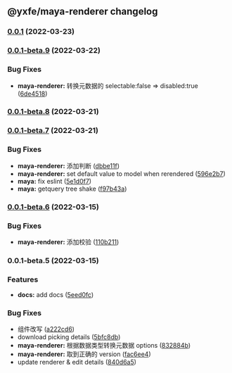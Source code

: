 ## @yxfe/maya-renderer changelog   
### [0.0.1](https://dev.sankuai.com/code/repo-detail/grocery/mall-fe-pc-maya/pr/create?source=refs%2Ftags%2F@yxfe/maya-renderer@0.0.1&target=refs%2Ftags%2F@yxfe/maya-renderer@0.0.1-beta.9&tab=diff) (2022-03-23)

### [0.0.1-beta.9](https://dev.sankuai.com/code/repo-detail/grocery/mall-fe-pc-maya/pr/create?source=refs%2Ftags%2F@yxfe/maya-renderer@0.0.1-beta.9&target=refs%2Ftags%2F@yxfe/maya-renderer@0.0.1-beta.8&tab=diff) (2022-03-22)


### Bug Fixes

* **maya-renderer:** 转换元数据的 selectable:false => disabled:true ([6de4518](https://dev.sankuai.com/code/repo-detail/grocery/mall-fe-pc-maya/commit/6de45187f6b7643471a7f6d63925b0512415d943))

### [0.0.1-beta.8](https://dev.sankuai.com/code/repo-detail/grocery/mall-fe-pc-maya/pr/create?source=refs%2Ftags%2F@yxfe/maya-renderer@0.0.1-beta.8&target=refs%2Ftags%2F@yxfe/maya-renderer@0.0.1-beta.7&tab=diff) (2022-03-21)

### [0.0.1-beta.7](https://dev.sankuai.com/code/repo-detail/grocery/mall-fe-pc-maya/pr/create?source=refs%2Ftags%2F@yxfe/maya-renderer@0.0.1-beta.7&target=refs%2Ftags%2F@yxfe/maya-renderer@0.0.1-beta.6&tab=diff) (2022-03-21)


### Bug Fixes

* **maya-renderer:** 添加判断 ([dbbe11f](https://dev.sankuai.com/code/repo-detail/grocery/mall-fe-pc-maya/commit/dbbe11ffa8cc5fac44978d5149a0278345a44a50))
* **maya-renderer:** set default value to model when rerendered ([596e2b7](https://dev.sankuai.com/code/repo-detail/grocery/mall-fe-pc-maya/commit/596e2b7aa36cc399fc68d0ac52d8363688d2bd53))
* **maya:** fix eslint ([5e1d0f7](https://dev.sankuai.com/code/repo-detail/grocery/mall-fe-pc-maya/commit/5e1d0f76f8c87b4b46f53ca0c0f39d70e819a531))
* **maya:** getquery tree shake ([f97b43a](https://dev.sankuai.com/code/repo-detail/grocery/mall-fe-pc-maya/commit/f97b43ae0d3a94c40f8df70973a7b639cd58d53d))

### [0.0.1-beta.6](https://dev.sankuai.com/code/repo-detail/grocery/mall-fe-pc-maya/pr/create?source=refs%2Ftags%2F@yxfe/maya-renderer@0.0.1-beta.6&target=refs%2Ftags%2F@yxfe/maya-renderer@0.0.1-beta.5&tab=diff) (2022-03-15)

### Bug Fixes

- **maya-renderer:** 添加校验 ([110b211](https://dev.sankuai.com/code/repo-detail/grocery/mall-fe-pc-maya/commit/110b2119e25b44ee7c31bd0534ca4564929754b4))

### 0.0.1-beta.5 (2022-03-15)

### Features

- **docs:** add docs ([5eed0fc](https://dev.sankuai.com/code/repo-detail/grocery/mall-fe-pc-maya/commit/5eed0fc9357bef890b49c96cb4ee1fe2ddc988a0))

### Bug Fixes

- 组件改写 ([a222cd6](https://dev.sankuai.com/code/repo-detail/grocery/mall-fe-pc-maya/commit/a222cd6dfa925e352ad5897631184d63aae5fdc9))
- download picking details ([5bfc8db](https://dev.sankuai.com/code/repo-detail/grocery/mall-fe-pc-maya/commit/5bfc8db866e907286b90ee48e1a39b1c45878e61))
- **maya-renderer:** 根据数据类型转换元数据 options ([832884b](https://dev.sankuai.com/code/repo-detail/grocery/mall-fe-pc-maya/commit/832884bcafe2f4bd12c588ff7433632f90c1ae21))
- **maya-renderer:** 取到正确的 version ([fac6ee4](https://dev.sankuai.com/code/repo-detail/grocery/mall-fe-pc-maya/commit/fac6ee4852cf804d7e7fdb53e2cf3556cf47b5d8))
- update renderer & edit details ([840d6a5](https://dev.sankuai.com/code/repo-detail/grocery/mall-fe-pc-maya/commit/840d6a5465d867f31885d2b0404b8159ede74349))
